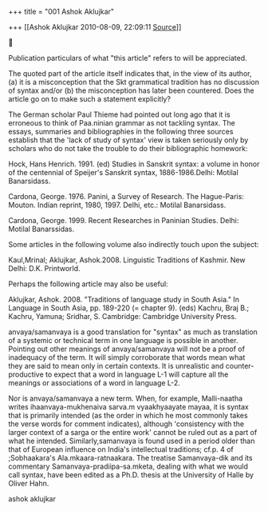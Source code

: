 +++
title = "001 Ashok Aklujkar"

+++
[[Ashok Aklujkar	2010-08-09, 22:09:11 [Source](https://groups.google.com/g/bvparishat/c/YgpWATOqgKs)]]





Publication particulars of what "this article" refers to will be appreciated.

  

The quoted part of the article itself indicates that, in the view of its author, (a) it is a misconception that the Skt grammatical tradition has no discussion of syntax and/or (b) the misconception has later been countered. Does the article go on to make such a statement explicitly?

  

The German scholar Paul Thieme had pointed out long ago that it is erroneous to think of Paa.ninian grammar as not tackling syntax. The essays, summaries and bibliographies in the following three sources establish that the 'lack of study of syntax' view is taken seriously only by scholars who do not take the trouble to do their bibliographic homework:

Hock, Hans Henrich. 1991. (ed) Studies in Sanskrit syntax: a volume in honor of the centennial of Speijer's Sanskrit syntax, 1886-1986.Delhi: Motilal Banarsidass.

Cardona, George. 1976. Panini, a Survey of Research. The Hague-Paris: Mouton. Indian reprint, 1980, 1997. Delhi, etc.: Motilal Banarsidass.

Cardona, George. 1999. Recent Researches in Paninian Studies. Delhi: Motilal Banarssidas.

  

Some articles in the following volume also indirectly touch upon the subject:

Kaul,Mrinal; Aklujkar, Ashok.2008. Linguistic Traditions of Kashmir. New Delhi: D.K. Printworld.

  

Perhaps the following article may also be useful:

Aklujkar, Ashok. 2008. "Traditions of language study in South Asia." In Language in South Asia, pp. 189-220 (= chapter 9). (eds) Kachru, Braj B.; Kachru, Yamuna; Sridhar, S. Cambridge: Cambridge University Press.

  

anvaya/samanvaya is a good translation for "syntax" as much as translation of a systemic or technical term in one language is possible in another. Pointing out other meanings of anvaya/samanvaya will not be a proof of inadequacy of the term. It will simply corroborate that words mean what they are said to mean only in certain contexts. It is unrealistic and counter-productive to expect that a word in language L-1 will capture all the meanings or associations of a word in language L-2.

  

Nor is anvaya/samanvaya a new term. When, for example, Malli-naatha writes ihaanvaya-mukhenaiva sarva.m vyaakhyaayate mayaa, it is syntax that is primarily intended (as the order in which he most commonly takes the verse words for comment indicates), although 'consistency with the larger context of a sarga or the entire work' cannot be ruled out as a part of what he intended. Similarly,samanvaya is found used in a period older than that of European influence on India's intellectual traditions; cf.p. 4 of ;Sobhaakara's Ala.mkaara-ratnaakara. The treatise Samanvaya-dik and its commentary Samanvaya-pradiipa-sa.mketa, dealing with what we would call syntax, have been edited as a Ph.D. thesis at the University of Halle by Oliver Hahn.

  

ashok aklujkar



